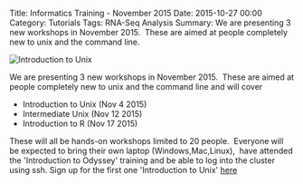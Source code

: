 Title: Informatics Training - November 2015
Date: 2015-10-27 00:00
Category: Tutorials
Tags: RNA-Seq Analysis
Summary: We are presenting 3 new workshops in November 2015.  These are aimed at people completely new to unix and the command line.

![Introduction to Unix]({filename}/images/intro-to-unix-banner.png)

We are presenting 3 new workshops in November 2015.  These are aimed at people completely new to unix and the command line and will cover

*   Introduction to Unix (Nov 4 2015)
*   Intermediate Unix (Nov 12 2015)
*   Introduction to R (Nov 17 2015)

These will all be hands-on workshops limited to 20 people.  Everyone will be expected to bring their own laptop (Windows,Mac,Linux),  have attended the 'Introduction to Odyssey' training and be able to log into the cluster using ssh. Sign up for the first one 'Introduction to Unix' [here](https://www.eventbrite.com/e/introduction-to-unix-tickets-19250843792)